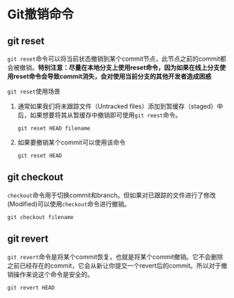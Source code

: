 # Git撤销命令

## git reset

`git reset`命令可以将当前状态撤销到某个commit节点，此节点之前的commit都会被撤销。**特别注意：尽量在本地分支上使用reset命令，因为如果在线上分支使用reset命令会导致commit消失，会对使用当前分支的其他开发者造成困惑**

 `git reset`使用场景

1. 通常如果我们将未跟踪文件（Untracked files）添加到暂缓存（staged）中后，如果想要将其从暂缓存中撤销即可使用`git reest`命令。
    ```
    git reset HEAD filename
    ```
2. 如果要撤销某个commit可以使用该命令
    ```
    git reset HEAD
    ```

## git checkout

`checkout`命令用于切换commit和branch。但如果对已跟踪的文件进行了修改(Modified)可以使用`checkout`命令进行撤销。
```
git checkout filename
```

## git revert

`git revert`命令是将某个commit恢复，也就是将某个commit撤销。它不会删除之前已经存在的commit，它会从新让你提交一个revert后的commit。所以对于撤销操作来说这个命令是安全的。

```
git revert HEAD
```
